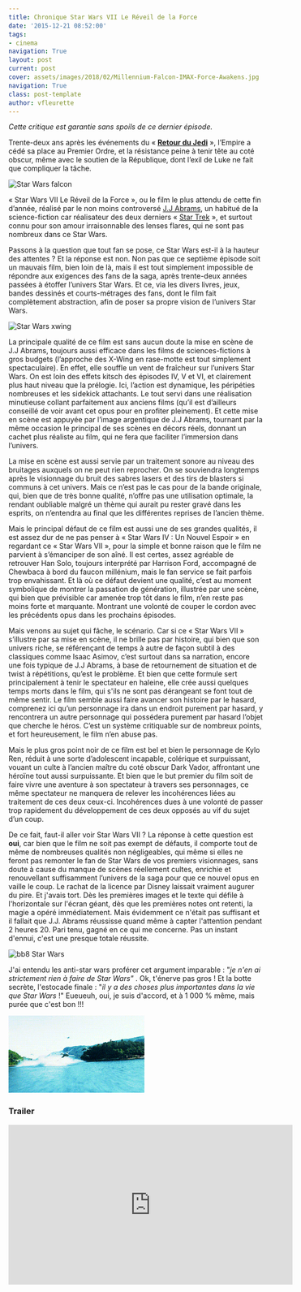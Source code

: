 ```yaml
---
title: Chronique Star Wars VII Le Réveil de la Force
date: '2015-12-21 08:52:00'
tags:
- cinema
navigation: True
layout: post
current: post
cover: assets/images/2018/02/Millennium-Falcon-IMAX-Force-Awakens.jpg
navigation: True
class: post-template
author: vfleurette
---
```


_Cette critique est garantie sans spoils de ce dernier épisode._

Trente-deux ans après les événements du « [**Retour du Jedi**](http://www.cine-loisirs.fr/film/star-wars-episode-vi-le-retour-du-jedi-200424) », l’Empire a cédé sa place au Premier Ordre, et la résistance peine à tenir tête au coté obscur, même avec le soutien de la République, dont l’exil de Luke ne fait que compliquer la tâche.

![Star Wars falcon](https://media.giphy.com/media/ZSdHRkDjdcqjK/giphy.gif)

« Star Wars VII Le Réveil de la Force », ou le film le plus attendu de cette fin d’année, réalisé par le non moins controversé [J.J Abrams](http://www.cine-loisirs.fr/personnes/j-j-abrams-14794), un habitué de la science-fiction car réalisateur des deux derniers « [Star Trek](http://www.cine-loisirs.fr/film/star-trek-217089) », et surtout connu pour son amour irraisonnable des lenses flares, qui ne sont pas nombreux dans ce Star Wars.

Passons à la question que tout fan se pose, ce Star Wars est-il à la hauteur des attentes ? Et la réponse est non. 
Non pas que ce septième épisode soit un mauvais film, bien loin de là, mais il est tout simplement impossible de répondre aux exigences des fans de la saga, après trente-deux années passées à étoffer l’univers Star Wars. Et ce, via les divers livres, jeux, bandes dessinés et courts-métrages des fans, dont le film fait complètement abstraction, afin de poser sa propre vision de l’univers Star Wars.

![Star Wars xwing](https://media.giphy.com/media/ubvPR8PZywNJm/giphy.gif)

La principale qualité de ce film est sans aucun doute la mise en scène de J.J Abrams, toujours aussi efficace dans les films de sciences-fictions à gros budgets (l’approche des X-Wing en rase-motte est tout simplement spectaculaire). En effet, elle souffle un vent de fraîcheur sur l’univers Star Wars. On est loin des effets kitsch des épisodes IV, V et VI, et clairement plus haut niveau que la prélogie. Ici, l’action est dynamique, les péripéties nombreuses et les sidekick attachants. Le tout servi dans une réalisation minutieuse collant parfaitement aux anciens films (qu’il est d’ailleurs conseillé de voir avant cet opus pour en profiter pleinement). Et cette mise en scène est appuyée par l’image argentique de J.J Abrams, tournant par la même occasion le principal de ses scènes en décors réels, donnant un cachet plus réaliste au film, qui ne fera que faciliter l’immersion dans l’univers.

La mise en scène est aussi servie par un traitement sonore au niveau des bruitages auxquels on ne peut rien reprocher. On se souviendra longtemps après le visionnage du bruit des sabres lasers et des tirs de blasters si communs à cet univers. Mais ce n’est pas le cas pour de la bande originale, qui, bien que de très bonne qualité, n’offre pas une utilisation optimale, la rendant oubliable malgré un thème qui aurait pu rester gravé dans les esprits, on n’entendra au final que les différentes reprises de l’ancien thème.

Mais le principal défaut de ce film est aussi une de ses grandes qualités, il est assez dur de ne pas penser à « Star Wars IV : Un Nouvel Espoir » en regardant ce « Star Wars VII », pour la simple et bonne raison que le film ne parvient à s’émanciper de son aîné. Il est certes, assez agréable de retrouver Han Solo, toujours interprété par Harrison Ford, accompagné de Chewbaca à bord du faucon millénium, mais le fan service se fait parfois trop envahissant. Et là où ce défaut devient une qualité, c’est au moment symbolique de montrer la passation de génération, illustrée par une scène, qui bien que prévisible car amenée trop tôt dans le film, n’en reste pas moins forte et marquante. Montrant une volonté de couper le cordon avec les précédents opus dans les prochains épisodes.

Mais venons au sujet qui fâche, le scénario. Car si ce « Star Wars VII » s’illustre par sa mise en scène, il ne brille pas par histoire, qui bien que son univers riche, se référençant de temps à autre de façon subtil à des classiques comme Isaac Asimov, c’est surtout dans sa narration, encore une fois typique de J.J Abrams, à base de retournement de situation et de twist à répétitions, qu’est le problème. Et bien que cette formule sert principalement à tenir le spectateur en haleine, elle crée aussi quelques temps morts dans le film, qui s'ils ne sont pas dérangeant se font tout de même sentir. Le film semble aussi faire avancer son histoire par le hasard, comprenez ici qu’un personnage ira dans un endroit purement par hasard, y rencontrera un autre personnage qui possédera purement par hasard l’objet que cherche le héros. C’est un système critiquable sur de nombreux points, et fort heureusement, le film n’en abuse pas.

Mais le plus gros point noir de ce film est bel et bien le personnage de Kylo Ren, réduit à une sorte d’adolescent incapable, colérique et surpuissant, vouant un culte à l’ancien maître du coté obscur Dark Vador, affrontant une héroïne tout aussi surpuissante. Et bien que le but premier du film soit de faire vivre une aventure à son spectateur à travers ses personnages, ce même spectateur ne manquera de relever les incohérences liées au traitement de ces deux ceux-ci. Incohérences dues à une volonté de passer trop rapidement du développement de ces deux opposés au vif du sujet d’un coup.

De ce fait, faut-il aller voir Star Wars VII ? La réponse à cette question est **oui**, car bien que le film ne soit pas exempt de défauts, il comporte tout de même de nombreuses qualités non négligeables, qui même si elles ne feront pas remonter le fan de Star Wars de vos premiers visionnages, sans doute à cause du manque de scènes réellement cultes, enrichie et renouvellant suffisamment l’univers de la saga pour que ce nouvel opus en vaille le coup. Le rachat de la licence par Disney laissait vraiment augurer du pire. Et j'avais tort. Dès les premières images et le texte qui défile à l'horizontale sur l'écran géant, dès que les premières notes ont retenti, la magie a opéré immédiatement. Mais évidemment ce n'était pas suffisant et il fallait que J.J. Abrams réussisse quand même à capter l'attention pendant 2 heures 20. Pari tenu, gagné en ce qui me concerne. Pas un instant d'ennui, c'est une presque totale réussite.

![bb8 Star Wars](http://www.surlarouteducinema.com/media/01/01/4188224809.gif)

J'ai entendu les anti-star wars proférer cet argument imparable : "_je n'en ai strictement rien à faire de Star Wars"_ . Ok, t'énerve pas gros ! Et la botte secrète, l'estocade finale : "_il y a des choses plus importantes dans la vie que Star Wars_ !" Eueueuh, oui, je suis d'accord, et à 1 000 % même, mais purée que c'est bon !!!

![Star Wars - giphy](/assets/images/2018/02/giphy.gif)

### Trailer

<iframe width="560" height="315" src="https://www.youtube.com/embed/sGbxmsDFVnE" frameborder="0" allowfullscreen></iframe>